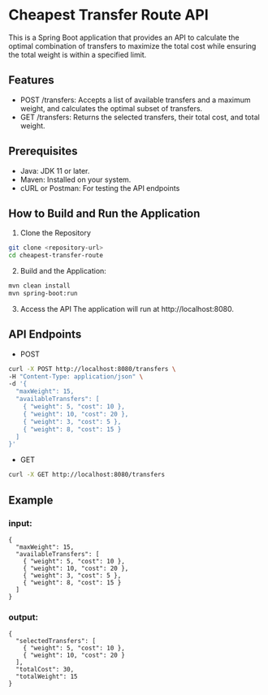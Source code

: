 # Cheapest Transfer Route API

This is a Spring Boot application that provides an API to calculate the optimal combination of transfers to maximize the total cost while ensuring the total weight is within a specified limit.

## Features

- POST /transfers: Accepts a list of available transfers and a maximum weight, and calculates the optimal subset of transfers.
- GET /transfers: Returns the selected transfers, their total cost, and total weight.

## Prerequisites
- Java: JDK 11 or later.
- Maven: Installed on your system.
- cURL or Postman: For testing the API endpoints

## How to Build and Run the Application
1. Clone the Repository

```bash
git clone <repository-url>
cd cheapest-transfer-route
```
2. Build and the Application:
```bash
mvn clean install
mvn spring-boot:run
```
3. Access the API The application will run at http://localhost:8080.

## API Endpoints
- POST
``` bash
curl -X POST http://localhost:8080/transfers \
-H "Content-Type: application/json" \
-d '{
  "maxWeight": 15,
  "availableTransfers": [
    { "weight": 5, "cost": 10 },
    { "weight": 10, "cost": 20 },
    { "weight": 3, "cost": 5 },
    { "weight": 8, "cost": 15 }
  ]
}'
```
- GET
``` bash
curl -X GET http://localhost:8080/transfers 
```

## Example
### input:
```
{
  "maxWeight": 15,
  "availableTransfers": [
    { "weight": 5, "cost": 10 },
    { "weight": 10, "cost": 20 },
    { "weight": 3, "cost": 5 },
    { "weight": 8, "cost": 15 }
  ]
}
```
### output:
``` 
{
  "selectedTransfers": [
    { "weight": 5, "cost": 10 },
    { "weight": 10, "cost": 20 }
  ],
  "totalCost": 30,
  "totalWeight": 15
}
```
